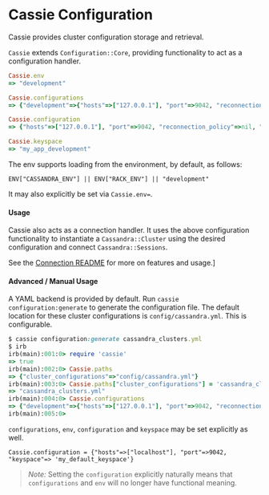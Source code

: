 # Cassie Configuration

Cassie provides cluster configuration storage and retrieval.

`Cassie` extends `Configuration::Core`, providing functionality to act as a configuration handler.

```ruby
Cassie.env
=> "development"

Cassie.configurations
=> {"development"=>{"hosts"=>["127.0.0.1"], "port"=>9042, "reconnection_policy"=>nil, "keyspace"=>"my_app_development"}, "test"=>{"hosts"=>["127.0.0.1"], "port"=>9042, "idle_timeout"=>"nil", "keyspace"=>"my_app_test"}, "production"=>{"hosts"=>["cass1.my_app.biz", "cass2.my_app.biz", "cass3.my_app.biz"], "port"=>9042, "keyspace"=>"my_app_production"}}

Cassie.configuration
=> {"hosts"=>["127.0.0.1"], "port"=>9042, "reconnection_policy"=>nil, "keyspace"=>"my_app_development"}

Cassie.keyspace
=> "my_app_development"
```

The env supports loading from the environment, by default, as follows:
```
ENV["CASSANDRA_ENV"] || ENV["RACK_ENV"] || "development"
```
It may also explicitly be set via `Cassie.env=`.

#### Usage

Cassie also acts as a connection handler. It uses the above configuration functionality to instantiate a `Cassandra::Cluster` using the desired configuration and connect `Cassandra::Sessions`.

See the [Connection README](./lib/cassie/connection_hanlder/README.md#readme) for more on features and usage.]

#### Advanced / Manual Usage

A YAML backend is provided by default. Run `cassie configuration:generate` to generate the configuration file. The default location for these cluster configurations is `config/cassandra.yml`. This is configurable.

```ruby
$ cassie configuration:generate cassandra_clusters.yml
$ irb
irb(main):001:0> require 'cassie'
=> true
irb(main):002:0> Cassie.paths
=> {"cluster_configurations"=>"config/cassandra.yml"}
irb(main):003:0> Cassie.paths["cluster_configurations"] = 'cassandra_clusters.yml'
=> "cassandra_clusters.yml"
irb(main):004:0> Cassie.configurations
=> {"development"=>{"hosts"=>["127.0.0.1"], "port"=>9042, "reconnection_policy"=>nil, "keyspace"=>"my_app_development"}, "test"=>{"hosts"=>["127.0.0.1"], "port"=>9042, "idle_timeout"=>"nil", "keyspace"=>"my_app_test"}, "production"=>{"hosts"=>["cass1.my_app.biz", "cass2.my_app.biz", "cass3.my_app.biz"], "port"=>9042, "keyspace"=>"my_app_production"}}
irb(main):005:0>
```

`configurations`, `env`, `configuration` and `keyspace` may be set explicitly as well.

```
Cassie.configuration = {"hosts"=>["localhost"], "port"=>9042, "keyspace"=> 'my_default_keyspace'}
```

> *Note:* Setting the `configuration` explicitly naturally means that `configurations` and `env` will no longer have functional meaning.
